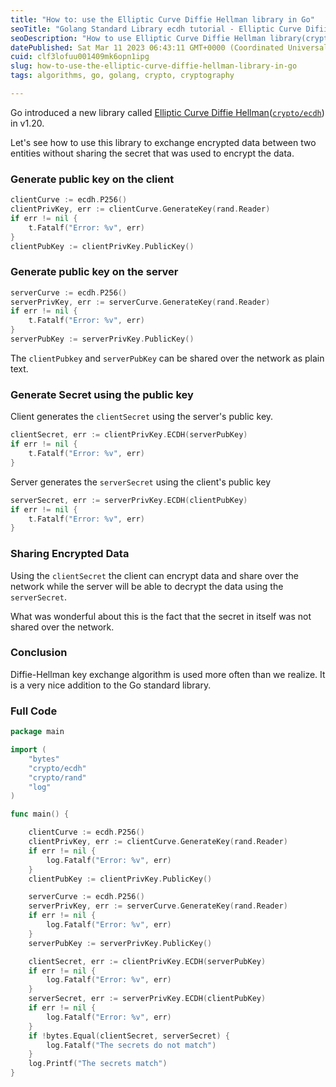 ```yaml
---
title: "How to: use the Elliptic Curve Diffie Hellman library in Go"
seoTitle: "Golang Standard Library ecdh tutorial - Elliptic Curve Difiie Hellman"
seoDescription: "How to use Elliptic Curve Diffie Hellman library(crypto/ecdh) from Golang Standard Library. This tutorial explains how to use this standard library."
datePublished: Sat Mar 11 2023 06:43:11 GMT+0000 (Coordinated Universal Time)
cuid: clf3lofuu001409mk6opn1ipg
slug: how-to-use-the-elliptic-curve-diffie-hellman-library-in-go
tags: algorithms, go, golang, crypto, cryptography

---
```


Go introduced a new library called [Elliptic Curve Diffie Hellman](https://en.wikipedia.org/wiki/Elliptic-curve_Diffie%E2%80%93Hellman)([`crypto/ecdh`](https://pkg.go.dev/crypto/ecdh)) in v1.20.

Let's see how to use this library to exchange encrypted data between two entities without sharing the secret that was used to encrypt the data.

### Generate public key on the client

```go
clientCurve := ecdh.P256()
clientPrivKey, err := clientCurve.GenerateKey(rand.Reader)
if err != nil {
	t.Fatalf("Error: %v", err)
}
clientPubKey := clientPrivKey.PublicKey()
```

### Generate public key on the server

```go
serverCurve := ecdh.P256()
serverPrivKey, err := serverCurve.GenerateKey(rand.Reader)
if err != nil {
	t.Fatalf("Error: %v", err)
}
serverPubKey := serverPrivKey.PublicKey()
```

The `clientPubkey` and `serverPubKey` can be shared over the network as plain text.

### Generate Secret using the public key

Client generates the `clientSecret` using the server's public key.

```go
clientSecret, err := clientPrivKey.ECDH(serverPubKey)
if err != nil {
	t.Fatalf("Error: %v", err)
}
```

Server generates the `serverSecret` using the client's public key

```go
serverSecret, err := serverPrivKey.ECDH(clientPubKey)
if err != nil {
	t.Fatalf("Error: %v", err)
}
```

### Sharing Encrypted Data

Using the `clientSecret` the client can encrypt data and share over the network while the server will be able to decrypt the data using the `serverSecret`.

What was wonderful about this is the fact that the secret in itself was not shared over the network.

### Conclusion

Diffie-Hellman key exchange algorithm is used more often than we realize. It is a very nice addition to the Go standard library.

### Full Code

```go
package main

import (
	"bytes"
	"crypto/ecdh"
	"crypto/rand"
	"log"
)

func main() {

	clientCurve := ecdh.P256()
	clientPrivKey, err := clientCurve.GenerateKey(rand.Reader)
	if err != nil {
		log.Fatalf("Error: %v", err)
	}
	clientPubKey := clientPrivKey.PublicKey()

	serverCurve := ecdh.P256()
	serverPrivKey, err := serverCurve.GenerateKey(rand.Reader)
	if err != nil {
		log.Fatalf("Error: %v", err)
	}
	serverPubKey := serverPrivKey.PublicKey()

	clientSecret, err := clientPrivKey.ECDH(serverPubKey)
	if err != nil {
		log.Fatalf("Error: %v", err)
	}
	serverSecret, err := serverPrivKey.ECDH(clientPubKey)
	if err != nil {
		log.Fatalf("Error: %v", err)
	}
	if !bytes.Equal(clientSecret, serverSecret) {
		log.Fatalf("The secrets do not match")
	}
	log.Printf("The secrets match")
}
```